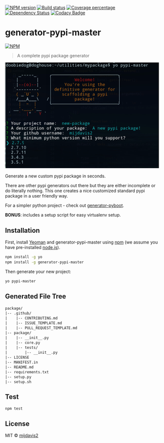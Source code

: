 [![NPM version][npm-image]][npm-url] 
[![Build status][travis-image]][travis-url] 
[![Coverage percentage][coveralls-image]][coveralls-url]
[![Dependency Status][daviddm-image]][daviddm-url] 
[![Codacy Badge][codacy-image]][codacy-url]

# generator-pypi-master 

[![NPM](https://nodei.co/npm/generator-pypi-master.png?downloads=true&downloadRank=true&stars=true)](https://nodei.co/npm/generator-pypi-master/)

> A complete pypi package generator

![Generator example](assets/yeoman-example.png)

Generate a new custom pypi package in seconds.

There are other pypi generators out there 
but they are either incomplete or do literally nothing.
This one creates a nice customized standard pypi package 
in a user friendly way.

For a simpler python project - check out [generator-pyboot](https://github.com/mijdavis2/generator-pyboot).

**BONUS**: includes a setup script for easy virtualenv setup.

## Installation

First, install [Yeoman](http://yeoman.io) and generator-pypi-master using [npm](https://www.npmjs.com/) (we assume you have pre-installed [node.js](https://nodejs.org/)).

```bash
npm install -g yo
npm install -g generator-pypi-master
```

Then generate your new project:

```bash
yo pypi-master
```

## Generated File Tree

```
package/
|-- .github/
|    |-- CONTRIBUTING.md
|    |-- ISSUE_TEMPLATE.md
|    |-- PULL_REQUEST_TEMPLATE.md
|-- package/
|    |-- __init__.py
|    |-- core.py
|    |-- tests/
|        |-- __init__.py
|-- LICENSE 
|-- MANIFEST.in
|-- README.md
|-- requirements.txt
|-- setup.py 
|-- setup.sh
```

## Test

```
npm test
```

## License

MIT © [mijdavis2](https://mdavis.io)


[npm-image]: https://badge.fury.io/js/generator-pypi-master.svg
[npm-url]: https://npmjs.org/package/generator-pypi-master
[travis-image]: https://travis-ci.org/mijdavis2/generator-pypi-master.svg?branch=master
[travis-url]: https://travis-ci.org/mijdavis2/generator-pypi-master
[coveralls-image]: https://coveralls.io/repos/mijdavis2/generator-pypi-master/badge.svg
[coveralls-url]: https://coveralls.io/r/mijdavis2/generator-pypi-master
[daviddm-image]: https://david-dm.org/mijdavis2/generator-pypi-master.svg?theme=shields.io
[daviddm-url]: https://david-dm.org/mijdavis2/generator-pypi-master
[codacy-image]: https://api.codacy.com/project/badge/Grade/56e02026555345a99f3e4479e3cce657
[codacy-url]: https://www.codacy.com/app/mijdavis2/generator-pypi-master?utm_source=github.com&amp;utm_medium=referral&amp;utm_content=mijdavis2/generator-pypi-master&amp;utm_campaign=Badge_Grade
